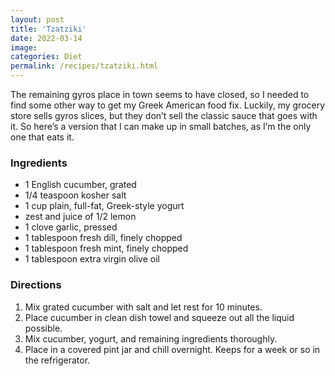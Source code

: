 ```yaml
---
layout: post
title: 'Tzatziki'
date: 2022-03-14
image:
categories: Diet
permalink: /recipes/tzatziki.html
---
```


The remaining gyros place in town seems to have closed, so I needed to find some other way to get my Greek American food fix. Luckily, my grocery store sells gyros slices, but they don’t sell the classic sauce that goes with it. So here’s a version that I can make up in small batches, as I’m the only one that eats it.

### Ingredients

- 1 English cucumber, grated
- 1/4 teaspoon kosher salt
- 1 cup plain, full-fat, Greek-style yogurt
- zest and juice of 1/2 lemon
- 1 clove garlic, pressed
- 1 tablespoon fresh dill, finely chopped
- 1 tablespoon fresh mint, finely chopped
- 1 tablespoon extra virgin olive oil

### Directions

1. Mix grated cucumber with salt and let rest for 10 minutes.
2. Place cucumber in clean dish towel and squeeze out all the liquid possible.
3. Mix cucumber, yogurt, and remaining ingredients thoroughly.
4. Place in a covered pint jar and chill overnight. Keeps for a week or so in the refrigerator.
